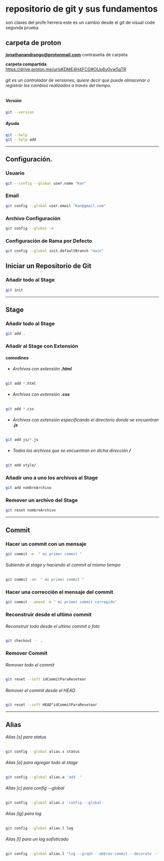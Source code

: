 # repositorio de git y sus fundamentos

son clases del profe herrera
este es un cambio desde el git de visual code
segunda prueba

## carpeta de proton

**<jonathanandrango@protonmail.com>**
 contraseña de carpeta

**carpeta compartida**
<https://drive.proton.me/urlsKDME4H4FCG#OUo6y0vw5aTR>


###### git es un controlador de versiones, quiere decir que puede almacenar o registrar los cambios realizados a través del tiempo.
##### Versión
```bash
git --version
```
##### Ayuda
```bash
git --help
git --help add
```
---
## Configuración.
### Usuario
```bash
git --config --global user.name "Kan"
```
### Email
```bash
git config --global user.email "Kan@gmail.com"
```
### Archivo Configuración
```bash
git config --global -e
```
### Configuración de Rama por Defecto
```bash
git config --global init.defaultBranch "main"
```

## Iniciar un Repositorio de Git
### Añadir todo al Stage
```bash
git init
```
---
## Stage  
### Añadir todo al Stage
```bash
git add .
```
### Añadir al Stage con Extensión
####  comodines
- ###### Archivos con extensión    **.html**
```bash
git add *.html
```
- ###### Archivos con extensión    **.css**
```bash
git add *.css
```
- ###### Archivos con extensión especificando el directorio donde se encuentran    **.js**
```bash
git add js/*.js
```
- ###### Todos los archivos que  se encuentran en dicha dirección    **/**
```bash
git add style/
```

### Añadir uno a uno los archivos al Stage
```bash
git add nombreArchivo
```
### Remover un archivo del  Stage
```bash
git reset nombreArchivo
```

---
## Commit
###  Hacer un commit con un mensaje 
```bash
git commit -m  " mi primer commit "
```
######  Subiendo al stage y haciendo el commit al mismo tiempo 
```bash
git commit -am  " mi primer commit "
```
###  Hacer una corrección el  mensaje del    commit
```bash
git commit --amend -m " mi primer commit corregido"
```
### Reconstruir desde el ultimo commit
###### Reconstruir todo desde el ultimo commit o foto
```bash
git checkout -- .
```
### Remover Commit
###### Remover todo el commit
```bash
git reset --soft idCommitParaResetear
```
###### Remover  el commit desde el HEAD
```bash
git reset --soft HEAD^idCommitParaResetear
```
---
## Alias
###### Alias [s] para status
```bash
git config --global alias.s status
```
###### Alias [a] para agregar todo al stage
```bash
git config --global alias.a 'add .'
```
###### Alias [c] para config --global
```bash
git config --global alias.c 'config --global'
```
###### Alias [lg] para log
```bash
git config --global alias.l log
```
###### Alias [l] para un  log sofisticado
```bash
git config --global alias.l "log --graph --abbrev-commit --decorate --format=format:'%C(bold blue)%h%C(reset) - %C(bold green)(%ar)%C(reset) %C(white)%s%C(reset) %C(dim white)- %an%C(reset)%C(yellow bold)%d%C(reset)' --all"
```

